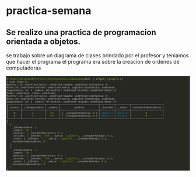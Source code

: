 # practica-semana

## Se realizo una practica de programacion orientada a objetos.

se trabajo sobre un diagrama de clases brindado por el profesor y teniamos que hacer el programa 
el programa era sobre la creacion de ordenes de computadoras

![img](./asserts/s2w1.PNG)